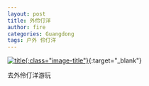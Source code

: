 ```yaml
---
layout: post
title: 外伶仃洋
author: fire
categories: Guangdong 
tags: 户外 伶仃洋
---
```


[![title](https://image.sideproject.cn/titlex/titlex_020.jpg){:class="image-title"}](https://image.sideproject.cn/titlex/titlex_020.jpg){:target="_blank"}

去外伶仃洋游玩